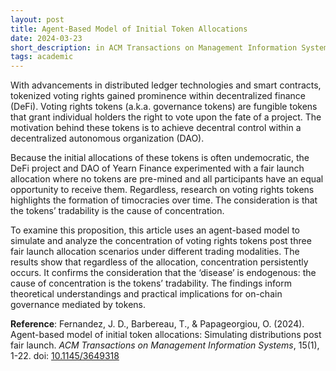 ```yaml
---
layout: post
title: Agent-Based Model of Initial Token Allocations
date: 2024-03-23
short_description: in ACM Transactions on Management Information Systems.
tags: academic
---
```

With advancements in distributed ledger technologies and smart contracts, tokenized voting rights gained prominence within decentralized finance (DeFi). Voting rights tokens (a.k.a. governance tokens) are fungible tokens that grant individual holders the right to vote upon the fate of a project. The motivation behind these tokens is to achieve decentral control within a decentralized autonomous organization (DAO).

Because the initial allocations of these tokens is often undemocratic, the DeFi project and DAO of Yearn Finance experimented with a fair launch allocation where no tokens are pre-mined and all participants have an equal opportunity to receive them. Regardless, research on voting rights tokens highlights the formation of timocracies over time. The consideration is that the tokens’ tradability is the cause of concentration.

To examine this proposition, this article uses an agent-based model to simulate and analyze the concentration of voting rights tokens post three fair launch allocation scenarios under different trading modalities. The results show that regardless of the allocation, concentration persistently occurs. It confirms the consideration that the ‘disease’ is endogenous: the cause of concentration is the tokens’ tradability. The findings inform theoretical understandings and practical implications for on-chain governance mediated by tokens.

**Reference**: Fernandez, J. D., Barbereau, T., & Papageorgiou, O. (2024). Agent-based model of initial token allocations: Simulating distributions post fair launch. _ACM Transactions on Management Information Systems_, 15(1), 1-22. doi: [10.1145/3649318](https://doi.org/10.1145/3649318)